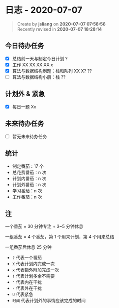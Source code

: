 日志 - 2020-07-07
===

> Create by **jsliang** on **2020-07-07 07:58:56**  
> Recently revised in **2020-07-07 18:28:14**  

## 今日待办任务

* [x] 总结前一天与制定今日计划 ?
* [x] 工作 XX XX XX XX x
* [x] 算法与数据结构刷题：栈和队列 XX X? ??
* [ ] 算法与数据结构小册：栈 ??

## 计划外 & 紧急

* [x] 每日一题 Xx

## 未来待办任务

* [ ] 暂无未来待办任务

## 统计

* 制定番茄：17 个
* 总花费番茄：n 次
* 计划内番茄：n 次
* 计划外番茄：n 次
* 学习番茄：n 次
* 工作番茄：n 次

## 注

一个番茄 = 30 分钟专注 + 3~5 分钟休息

一组番茄 = 4 个番茄，第 1 个用来计划，第 4 个用来总结

一组番茄后休息 25 分钟

* `?` 代表一个番茄
* `X` 代表计划内完成一次
* `x` 代表额外附加完成一次
* `!` 代表计划多余不需要
* `'` 代表内在干扰
* `-` 代表外在干扰
* `U` 代表紧急
* `时间` 代表计划外的事情应该完成的时间
